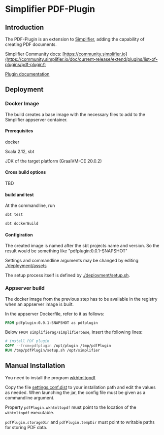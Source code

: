# Simplifier PDF-Plugin

## Introduction

The PDF-Plugin is an extension to [Simplifier](http://simplifier.io), adding the capability of creating PDF documents. 

Simplifier Community docs: [https://community.simplifier.io](https://community.simplifier.io/doc/current-release/extend/plugins/list-of-plugins/pdf-plugin/)


[Plugin documentation](documentation/plugin.md)



## Deployment

### Docker Image

The build creates a base image with the necessary files to add to the Simplifier appserver container.

#### Prerequisites

docker

Scala 2.12, sbt

JDK of the target platform (GraalVM-CE 20.0.2)

#### Cross build options
TBD



#### build and test

At the commandline, run
```bash
sbt test
```
```bash
sbt dockerBuild
```

#### Configiration

The created image is named after the sbt projects name and version. So the result would be something like "pdfplugin:0.0.1-SNAPSHOT"

Settings and commandline arguments may be changed by editing [./deployment/assets](./deployment/assets)

The setup process itself is defined by [./deployment/setup.sh](./deployment/setup.sh). 


### Appserver build

The docker image from the previous step has to be available in the registry when an appserver image is built.

In the appserver Dockerfile, refer to it as follows:

```dockerfile
FROM pdfplugin:0.0.1-SNAPSHOT as pdfplugin
```

Below  ```FROM simplifierag/simplifierbase```, insert the following lines:
```dockerfile
# install PDF plugin
COPY --from=pdfplugin /opt/plugin /tmp/pdfPlugin
RUN /tmp/pdfPlugin/setup.sh /opt/simplifier
```


## Manual Installation

You need to install the program [wkhtmltopdf](http://wkhtmltopdf.org/).

Copy the file [settings.conf.dist](./src/main/resources/settings.conf.dist) to your installation path and edit the values as needed.
When launching the jar, the config file must be given as a commandline argument.

 Property `pdfPlugin.wkhtmltopdf` must point to the location of the `wkhtmltopdf` executable.

`pdfPlugin.storageDir` and `pdfPlugin.tempDir` must point to writable paths for storing PDF data.




